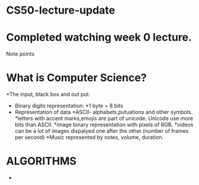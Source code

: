 # CS50-lecture-update

# Completed watching week 0 lecture.
Note points
# What is Computer Science?
*The input, black box and out put.
* Binary digits representation:
*1 byte = 8 bits
* Representation of data
*ASCII- alphabets,putuations and other symbols.
*letters with accent marks,emojis are part of unicode. Unicode use more bits than ASCII.
*image binary representation with pixels of RGB.
*videos can be a lot of images dispalyed one after the other.(number of frames per second)
*Music represented by notes, volume, duration.
# ALGORITHMS
*
